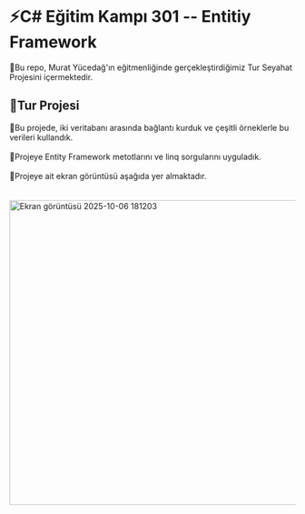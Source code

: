 # ⚡C# Eğitim Kampı 301 -- Entitiy Framework
🌱Bu repo, Murat Yücedağ'ın eğitmenliğinde gerçekleştirdiğimiz Tur Seyahat Projesini içermektedir.
## 📝Tur Projesi
🌱Bu projede, iki veritabanı arasında bağlantı kurduk ve çeşitli örneklerle bu verileri kullandık.<br><br>
🌱Projeye Entity Framework metotlarını ve linq sorgularını uyguladık.<br><br>
🌱Projeye ait ekran görüntüsü aşağıda yer almaktadır.<br><br><br>
<img width="942" height="536" alt="Ekran görüntüsü 2025-10-06 181203" src="https://github.com/user-attachments/assets/b6e007fd-cfd4-4053-bb8f-1a993682d470" />
